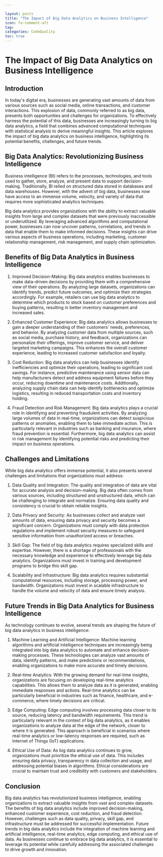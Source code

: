 ```yaml
---

layout: posts
title: "The Impact of Big Data Analytics on Business Intelligence"
icon: fa-comment-alt
tag:      
categories: CodeQuality
toc: true
---
```




# The Impact of Big Data Analytics on Business Intelligence

## Introduction

In today's digital era, businesses are generating vast amounts of data from various sources such as social media, online transactions, and customer interactions. This explosion of data, commonly referred to as big data, presents both opportunities and challenges for organizations. To effectively harness the potential of this data, businesses are increasingly turning to big data analytics, a field that combines advanced computational techniques with statistical analysis to derive meaningful insights. This article explores the impact of big data analytics on business intelligence, highlighting its potential benefits, challenges, and future trends.

## Big Data Analytics: Revolutionizing Business Intelligence

Business intelligence (BI) refers to the processes, technologies, and tools used to gather, store, analyze, and present data to support decision-making. Traditionally, BI relied on structured data stored in databases and data warehouses. However, with the advent of big data, businesses now have access to an immense volume, velocity, and variety of data that requires more sophisticated analytics techniques.

Big data analytics provides organizations with the ability to extract valuable insights from large and complex datasets that were previously inaccessible or underutilized. By leveraging advanced algorithms and computational power, businesses can now uncover patterns, correlations, and trends in data that enable them to make informed decisions. These insights can drive various aspects of business operations, including marketing, customer relationship management, risk management, and supply chain optimization.

## Benefits of Big Data Analytics in Business Intelligence

1. Improved Decision-Making: Big data analytics enables businesses to make data-driven decisions by providing them with a comprehensive view of their operations. By analyzing large datasets, organizations can identify trends, predict future outcomes, and optimize their strategies accordingly. For example, retailers can use big data analytics to determine which products to stock based on customer preferences and buying patterns, resulting in better inventory management and increased sales.

2. Enhanced Customer Experience: Big data analytics allows businesses to gain a deeper understanding of their customers' needs, preferences, and behavior. By analyzing customer data from multiple sources, such as social media, purchase history, and feedback, organizations can personalize their offerings, improve customer service, and deliver targeted marketing campaigns. This enhances the overall customer experience, leading to increased customer satisfaction and loyalty.

3. Cost Reduction: Big data analytics can help businesses identify inefficiencies and optimize their operations, leading to significant cost savings. For instance, predictive maintenance using sensor data can help manufacturers detect and address equipment failures before they occur, reducing downtime and maintenance costs. Additionally, analyzing supply chain data can help identify bottlenecks and optimize logistics, resulting in reduced transportation costs and inventory holding.

4. Fraud Detection and Risk Management: Big data analytics plays a crucial role in identifying and preventing fraudulent activities. By analyzing large volumes of data in real-time, organizations can detect suspicious patterns or anomalies, enabling them to take immediate action. This is particularly relevant in industries such as banking and insurance, where fraud prevention is essential. Furthermore, big data analytics can assist in risk management by identifying potential risks and predicting their impact on business operations.

## Challenges and Limitations

While big data analytics offers immense potential, it also presents several challenges and limitations that organizations must address:

1. Data Quality and Integration: The quality and integration of data are vital for accurate analysis and decision-making. Big data often comes from various sources, including structured and unstructured data, which can be challenging to integrate and normalize. Ensuring data quality and consistency is crucial to obtain reliable insights.

2. Data Privacy and Security: As businesses collect and analyze vast amounts of data, ensuring data privacy and security becomes a significant concern. Organizations must comply with data protection regulations and implement robust security measures to safeguard sensitive information from unauthorized access or breaches.

3. Skill Gap: The field of big data analytics requires specialized skills and expertise. However, there is a shortage of professionals with the necessary knowledge and experience to effectively leverage big data analytics. Organizations must invest in training and development programs to bridge this skill gap.

4. Scalability and Infrastructure: Big data analytics requires substantial computational resources, including storage, processing power, and bandwidth. Organizations must invest in scalable infrastructure to handle the volume and velocity of data and ensure timely analysis.

## Future Trends in Big Data Analytics for Business Intelligence

As technology continues to evolve, several trends are shaping the future of big data analytics in business intelligence:

1. Machine Learning and Artificial Intelligence: Machine learning algorithms and artificial intelligence techniques are increasingly being integrated into big data analytics to automate and enhance decision-making processes. These technologies can analyze vast amounts of data, identify patterns, and make predictions or recommendations, enabling organizations to make more accurate and timely decisions.

2. Real-time Analytics: With the growing demand for real-time insights, organizations are focusing on developing real-time analytics capabilities. This allows them to analyze data as it is generated, enabling immediate responses and actions. Real-time analytics can be particularly beneficial in industries such as finance, healthcare, and e-commerce, where timely decisions are critical.

3. Edge Computing: Edge computing involves processing data closer to its source, reducing latency and bandwidth requirements. This trend is particularly relevant in the context of big data analytics, as it enables organizations to analyze data at the edge of the network, closer to where it is generated. This approach is beneficial in scenarios where real-time analytics or low-latency responses are required, such as Internet of Things (IoT) applications.

4. Ethical Use of Data: As big data analytics continues to grow, organizations must prioritize the ethical use of data. This includes ensuring data privacy, transparency in data collection and usage, and addressing potential biases in algorithms. Ethical considerations are crucial to maintain trust and credibility with customers and stakeholders.

## Conclusion

Big data analytics has revolutionized business intelligence, enabling organizations to extract valuable insights from vast and complex datasets. The benefits of big data analytics include improved decision-making, enhanced customer experience, cost reduction, and fraud detection. However, challenges such as data quality, privacy, skill gap, and infrastructure must be addressed for successful implementation. Future trends in big data analytics include the integration of machine learning and artificial intelligence, real-time analytics, edge computing, and ethical use of data. As businesses continue to embrace big data analytics, it is essential to leverage its potential while carefully addressing the associated challenges to drive growth and innovation.